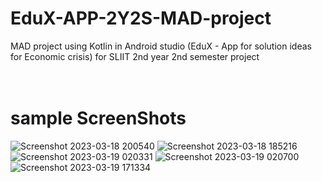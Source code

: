 # EduX-APP-2Y2S-MAD-project
MAD project using Kotlin in Android studio (EduX - App for solution ideas for Economic crisis) for SLIIT 2nd year 2nd semester project
<br/>
<br/>
<br/>


# sample ScreenShots 
![Screenshot 2023-03-18 200540](https://github.com/SehanArandara/EduX-APP-2Y2S-MAD-project/assets/99310968/a92a41e1-bf46-494c-8704-a7f142d4a169)
![Screenshot 2023-03-18 185216](https://github.com/SehanArandara/EduX-APP-2Y2S-MAD-project/assets/99310968/cf4f9123-32f4-499d-a748-4a0137871632)
![Screenshot 2023-03-19 020331](https://github.com/SehanArandara/EduX-APP-2Y2S-MAD-project/assets/99310968/1eec9fb5-69db-4f05-b8b6-b36197cd543f)
![Screenshot 2023-03-19 020700](https://github.com/SehanArandara/EduX-APP-2Y2S-MAD-project/assets/99310968/d7bf197f-ad18-4b3b-8598-04ab3db4288a)
![Screenshot 2023-03-19 171334](https://github.com/SehanArandara/EduX-APP-2Y2S-MAD-project/assets/99310968/2cfd8939-21fd-4b0d-bef3-af6a24af300a)
